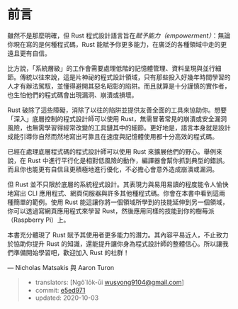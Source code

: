# 前言

雖然不是那麼明確，但 Rust 程式設計語言旨在*賦予能力（empowerment）*：無論你現在寫的是何種程式碼，Rust 能賦予你更多能力，在廣泛的各種領域中走的更遠且更有自信。

比方說，「系統層級」的工作會需要處理低階的記憶體管理、資料呈現與並行細節。傳統以往來說，這是片神祕的程式設計領域，只有那些投入好幾年時間學習的人才有辦法駕馭，並懂得避開其惡名昭彰的陷阱。而且就算是十分謹慎的實作者，也生怕他們的程式碼會出現漏洞、崩潰或損壞。

Rust 破除了這些障礙，消除了以往的陷阱並提供友善全面的工具來協助你。想要「深入」底層控制的程式設計師可以使用 Rust，無需冒著常見的崩潰或安全漏洞風險，也無需學習得經常改變的工具鏈其中的細節。更好地是，語言本身就是設計成能引導你自然而然地寫出可靠且在速度與記憶體使用都十分高效的程式碼。

已經在處理底層程式碼的程式設計師可以使用 Rust 來擴展他們的野心。舉例來說，在 Rust 中進行平行化是相對低風險的動作，編譯器會幫你抓到典型的錯誤。而且你也能更有自信且更積極地進行優化，不必擔心會意外造成崩潰或漏洞。

但 Rust 並不只限於底層的系統程式設計。其表現力與易用易讀的程度能令人愉快地寫出 CLI 應用程式、網頁伺服器與許多其他種程式碼。你會在本書中看到這兩種簡單的範例。使用 Rust 能這讓你將一個領域所學到的技能延伸到另一個領域，你可以透過寫網頁應用程式來學習 Rust，然後應用同樣的技能到你的樹莓派（Raspberry Pi）上。

本書充分體現了 Rust 賦予其使用者更多能力的潛力。其內容平易近人，不止致力於協助你提升 Rust 的知識，還能提升讓你身為程式設計師的整體信心。所以讓我們準備開始學習吧，歡迎加入 Rust 的社群！

— Nicholas Matsakis 與 Aaron Turon

> - translators: [Ngô͘ Io̍k-ūi <wusyong9104@gmail.com>]
> - commit: [e5ed971](https://github.com/rust-lang/book/blob/e5ed97128302d5fa45dbac0e64426bc7649a558c/src/foreword.md)
> - updated: 2020-10-03
